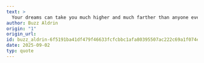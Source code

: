 ```yaml
---
text: >
  Your dreams can take you much higher and much farther than anyone ever thought possible.
author: Buzz Aldrin
origin: "1"
origin_url: 
id: buzz_aldrin-6f5191ba41df479f46633fcfcbbc1afa80395507ac222c69a1f074e60c1e810a
date: 2025-09-02
typ: quote
---
```

